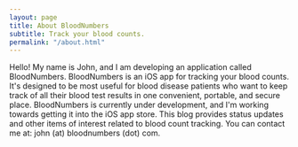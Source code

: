 ```yaml
---
layout: page
title: About BloodNumbers
subtitle: Track your blood counts.
permalink: "/about.html"
---
```


Hello! My name is John, and I am developing an application called BloodNumbers. BloodNumbers is an iOS app for tracking your blood counts. It's designed to be most useful for blood disease patients who want to keep track of all their blood test results in one convenient, portable, and secure place. BloodNumbers is currently under development, and I'm working towards getting it into the iOS app store. This blog provides status updates and other items of interest related to blood count tracking. You can contact me at: john (at) bloodnumbers (dot) com.
